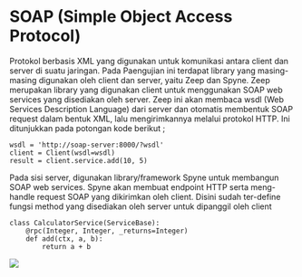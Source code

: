 # SOAP (Simple Object Access Protocol) 
Protokol berbasis XML yang digunakan untuk komunikasi antara client dan server di suatu jaringan. Pada Paengujian ini terdapat library yang masing-masing digunakan oleh client dan server, yaitu Zeep dan Spyne.
Zeep merupakan library yang digunakan client untuk menggunakan SOAP web services yang disediakan oleh server. Zeep ini akan membaca wsdl (Web Services Description Language) dari server dan otomatis membentuk SOAP request dalam bentuk XML, lalu mengirimkannya melalui protokol HTTP. Ini ditunjukkan pada potongan kode berikut ;
```
wsdl = 'http://soap-server:8000/?wsdl'
client = Client(wsdl=wsdl)
result = client.service.add(10, 5)
```
Pada sisi server, digunakan library/framework Spyne untuk membangun SOAP web services. Spyne akan membuat endpoint HTTP serta meng-handle request SOAP yang dikirimkan oleh client. Disini sudah ter-define fungsi method yang disediakan oleh server untuk dipanggil oleh client
```
class CalculatorService(ServiceBase):
    @rpc(Integer, Integer, _returns=Integer)
    def add(ctx, a, b):
        return a + b
```
<img src="https://i.imgur.com/rQBwRlN.jpeg">